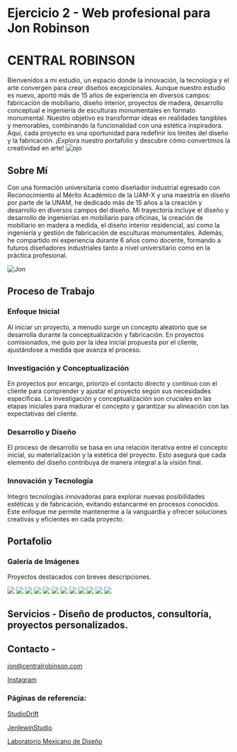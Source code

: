 # **Ejercicio 2 - Web profesional para Jon Robinson**

# CENTRAL ROBINSON 

Bienvenidos a mi estudio, un espacio donde la innovación, la tecnología y el arte convergen para crear diseños excepcionales. Aunque nuestro estudio es nuevo, aportó más de 15 años de experiencia en diversos campos: fabricación de mobiliario, diseño interior, proyectos de madera, desarrollo conceptual e ingeniería de esculturas monumentales en formato monumental. Nuestro objetivo es transformar ideas en realidades tangibles y memorables, combinando la funcionalidad con una estética inspiradora. Aquí, cada proyecto es una oportunidad para redefinir los límites del diseño y la fabricación. ¡Explora nuestro portafolio y descubre cómo convertimos la creatividad en arte!
 ![ojo](https://i.ibb.co/FnZ4hfZ/Screenshot-2024-07-16-at-10-14-30-a-m.png)
 

## Sobre Mí 

Con una formación universitaria como diseñador industrial egresado con Reconocimiento al Mérito Académico de la UAM-X y una maestría en diseño por parte de la UNAM, he dedicado más de 15 años a la creación y desarrollo en diversos campos del diseño. Mi trayectoria incluye el diseño y desarrollo de ingenierías en mobiliario para oficinas, la creación de mobiliario en madera a medida, el diseño interior residencial, así como la ingeniería y gestión de fabricación de esculturas monumentales. Además, he compartido mi experiencia durante 6 años como docente, formando a futuros diseñadores industriales tanto a nivel universitario como en la práctica profesional. 

![Jon](https://i.ibb.co/vzkpfJt/Screenshot-2024-07-16-at-10-14-52-a-m.png)

## Proceso de Trabajo 

### Enfoque Inicial
 
Al iniciar un proyecto, a menudo surge un concepto aleatorio que se desarrolla durante la conceptualización y fabricación. En proyectos comisionados, me guío por la idea inicial propuesta por el cliente, ajustándose a medida que avanza el proceso. 

### Investigación y Conceptualización 

En proyectos por encargo, priorizo el contacto directo y continuo con el cliente para comprender y ajustar el proyecto según sus necesidades específicas. La investigación y conceptualización son cruciales en las etapas iniciales para madurar el concepto y garantizar su alineación con las expectativas del cliente. 

### Desarrollo y Diseño 

El proceso de desarrollo se basa en una relación iterativa entre el concepto inicial, su materialización y la estética del proyecto. Esto asegura que cada elemento del diseño contribuya de manera integral a la visión final. 

### Innovación y Tecnología
 
Integro tecnologías innovadoras para explorar nuevas posibilidades estéticas y de fabricación, evitando estancarme en procesos conocidos. Este enfoque me permite mantenerme a la vanguardia y ofrecer soluciones creativas y eficientes en cada proyecto. 

## Portafolio 

### Galería de Imágenes 
Proyectos destacados con breves descripciones. 

![](https://i.ibb.co/m9VThyn/Screenshot-2024-07-16-at-10-16-34-a-m.png)
![](https://i.ibb.co/T1hykNN/Screenshot-2024-07-16-at-10-16-25-a-m.png)
![](https://i.ibb.co/19TjWF6/Screenshot-2024-07-16-at-10-17-28-a-m.png)
![](https://i.ibb.co/QKFtFcX/Screenshot-2024-07-16-at-10-16-13-a-m.png)
![](https://i.ibb.co/Hp508L8/Screenshot-2024-07-16-at-10-17-17-a-m.png)
![](https://i.ibb.co/pRVWKFM/Screenshot-2024-07-16-at-10-15-54-a-m.png)
![](https://i.ibb.co/wckf0Wt/Screenshot-2024-07-16-at-10-15-39-a-m.png)
![](https://i.ibb.co/FY0g9jX/Screenshot-2024-07-16-at-10-17-07-a-m.png)
![](https://i.ibb.co/Xxhz6QN/Screenshot-2024-07-16-at-10-15-29-a-m.png)
![](https://i.ibb.co/vznHFdj/Screenshot-2024-07-16-at-10-15-16-a-m.png)
![](https://i.ibb.co/2trSzmM/Screenshot-2024-07-16-at-10-16-46-a-m.png)
![](https://i.ibb.co/4fkhZ3z/Screenshot-2024-07-16-at-10-16-56-a-m.png)

## Servicios - Diseño de productos, consultoría, proyectos personalizados. 

## Contacto -
jon@centralrobinson.com

[Instagram](https://www.instagram.com/centralrobinson/)

### Páginas de referencia:

[StudioDrift](https://studiodrift.com/)

[JenlewinStudio](https://www.jenlewinstudio.com/)

[Laboratorio Mexicano de Diseño](https://www.laboratoriomexicanodediseno.com/)

